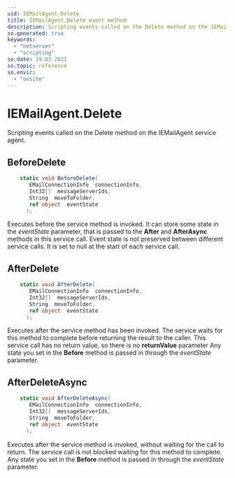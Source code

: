 ```yaml
---
uid: IEMailAgent-Delete
title: IEMailAgent.Delete event method
description: Scripting events called on the Delete method on the IEMailAgent service agent.
so.generated: true
keywords:
  - "netserver"
  - "scripting"
so.date: 19.03.2021
so.topic: reference
so.envir:
  - "onsite"
---
```

# IEMailAgent.Delete

Scripting events called on the <see cref='M:SuperOffice.CRM.Services.IEMailAgent.Delete'>Delete</see> method on the <see cref='IEMailAgent'>IEMailAgent</see>  service agent.

## BeforeDelete
```cs
    static void BeforeDelete(
       EMailConnectionInfo  connectionInfo,
       Int32[]  messageServerIds,
       String  moveToFolder,
       ref object  eventState
      );
```
Executes before the service method is invoked.
It can store some state in the *eventState* parameter, that is passed to the **After** and **AfterAsync** methods in this service call.
Event state is not preserved between different service calls. It is set to null at the start of each service call.
## AfterDelete
```cs
    static void AfterDelete(
       EMailConnectionInfo  connectionInfo,
       Int32[]  messageServerIds,
       String  moveToFolder,
       ref object  eventState
      );
```
Executes after the service method has been invoked. The service waits for this method to complete before returning the result to the caller.
This service call has no return value, so there is no **returnValue** parameter
Any state you set in the **Before** method is passed in through the *eventState* parameter.
## AfterDeleteAsync
```cs
    static void AfterDeleteAsync(
       EMailConnectionInfo  connectionInfo,
       Int32[]  messageServerIds,
       String  moveToFolder,
       ref object  eventState
      );
```
Executes after the service method is invoked, without waiting for the call to return.
The service call is not blocked waiting for this method to complete.
Any state you set in the **Before** method is passed in through the *eventState* parameter.

